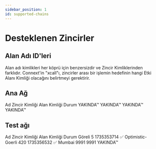```yaml
---
sidebar_position: 1
id: supported-chains
---
```


# Desteklenen Zincirler

## Alan Adı ID'leri

Alan adı kimlikleri her köprü için benzersizdir ve Zincir Kimliklerinden farklıdır. Connext'in "xcall"ı, zincirler arası bir işlemin hedefinin hangi Etki Alanı Kimliği olacağını belirtmeyi gerektirir.

## Ana Ağ

<tablo>
   <tr>
     <th>Ad</th>
     <th>Zincir Kimliği</th>
     <th>Alan Kimliği</th>
     <th>Durum</th>
   </tr>
   <tr>
     <td>YAKINDA™</td>
     <td>YAKINDA™</td>
     <td>YAKINDA™</td>
     <td>YAKINDA™</td>
   </tr>
</tablo>

## Test ağı

<tablo>
   <tr>
     <th>Ad</th>
     <th>Zincir Kimliği</th>
     <th>Alan Kimliği</th>
     <th>Durum</th>
   </tr>
   <tr>
     <td>Göreli</td>
     <td>5</td>
     <td>1735353714</td>
     <td>✅</td>
   </tr>
   <tr>
     <td>Optimistic-Goerli</td>
     <td>420</td>
     <td>1735356532</td>
     <td>✅</td>
   </tr>
   <tr>
     <td>Mumbai</td>
     <td>9991</td>
     <td>9991</td>
     <td>YAKINDA™</td>
   </tr>
</tablo>
